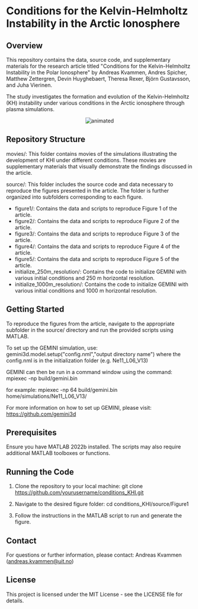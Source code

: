 # Conditions for the Kelvin-Helmholtz Instability in the Arctic Ionosphere

## Overview
This repository contains the data, source code, and supplementary materials for the research article titled
"Conditions for the Kelvin-Helmholtz Instability in the Polar Ionosphere" by Andreas Kvammen, Andres Spicher, Matthew Zettergren, Devin Huyghebaert, Theresa Rexer, Björn Gustavsson, and Juha Vierinen.

The study investigates the formation and evolution of the Kelvin-Helmholtz (KH) instability under various
conditions in the Arctic ionosphere through plasma simulations. 

<p align="center">
  <img src="KHI.gif" alt="animated" />
</p>

## Repository Structure
movies/: This folder contains movies of the simulations illustrating the development of KHI under different
conditions. These movies are supplementary materials that visually demonstrate the findings discussed in
the article.

source/: This folder includes the source code and data necessary to reproduce the figures presented in the
article. The folder is further organized into subfolders corresponding to each figure.
- figure1/: Contains the data and scripts to reproduce Figure 1 of the article.
- figure2/: Contains the data and scripts to reproduce Figure 2 of the article.
- figure3/: Contains the data and scripts to reproduce Figure 3 of the article.
- figure4/: Contains the data and scripts to reproduce Figure 4 of the article.
- figure5/: Contains the data and scripts to reproduce Figure 5 of the article.
- initialize_250m_resolution/: Contains the code to initialize GEMINI with various initial conditions and 250 m horizontal resolution.
- initialize_1000m_resolution/: Contains the code to initialize GEMINI with various initial conditions and 1000 m horizontal resolution.
   
## Getting Started
To reproduce the figures from the article, navigate to the appropriate subfolder in the source/ directory
and run the provided scripts using MATLAB.

To set up the GEMINI simulation, use: gemini3d.model.setup("config.nml","output directory name") where the config.nml is in the initialization folder (e.g. Ne11_L06_V13)

GEMINI can then be run in a command window using the command: mpiexec -np build/gemini.bin

for example: mpiexec -np 64 build/gemini.bin home/simulations/Ne11_L06_V13/

For more information on how to set up GEMINI, please visit: https://github.com/gemini3d

## Prerequisites
Ensure you have MATLAB 2022b installed. The scripts may also require additional MATLAB toolboxes or
functions.

## Running the Code
1. Clone the repository to your local machine:
git clone https://github.com/yourusername/conditions_KHI.git

3. Navigate to the desired figure folder:
cd conditions_KHI/source/Figure1

4. Follow the instructions in the MATLAB script to run and generate the figure.

## Contact
For questions or further information, please contact:
Andreas Kvammen (andreas.kvammen@uit.no)

## License
This project is licensed under the MIT License - see the LICENSE file for details.

